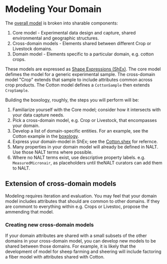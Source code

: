 Modeling Your Domain
====================

The [overall model](boxology.md) is broken into sharable components:
1. Core model - Experimental data design and capture, shared environmental and geographic structures.
2. Cross-domain models - Elements shared between different Crop or Livestock domains.
3. Domain model - Elements specific to a particular domain, e.g. cotton crops.

These models are expressed as [Shape Expressions (ShEx)](shex.md).
The core model defimes the model for a generic experimental sample.
The cross-domain model "Crop" extends that sample to include attributes common across crop products.
The Cotton model defines a `CottonSample` then extends `CropSample`.

Building the boxology, roughly, the steps you will perform will be:
1. Familiarize yourself with the Core model; consider how it intersects with your data capture needs.
2. Pick a cross-domain model, e.g. Crop or Livestock, that encompasses your domain. 
3. Develop a list of domain-specific entities. For an example, see the Cotton example in the [boxology](index.md).
4. Express your domain-model in ShEx; see the [Cotton.shex](https://github.com/agschemas/shapesdemo/blob/main/cotton-2023-05-10/schemas/Cotton.shex) for refernce.
5. Many properties in your domain model will already be defined in NALT. Use those NALT terms where possible.
6. Where no NALT terms exist, use descriptive property labels. e.g. `MeasuredMicronair`, as placeholders until theNALT curators can add them to NALT.

## Extension of cross-domain models
Modeling requires iteration and evaluation.
You may feel that your domain model includes attributes that should are common to other domains.
If they are commont to everything within e.g. Crops or Livestoc, propose the ammending that model.

### Creating new cross-domain models
If your domain attributes are shared with a small subsets of the other domains in your cross-domain model, you can develop new models to be shared between those domains.
For example, it is likely that the development of model for sheep farming and sheering will include factoring a fiber model with attributes shared with Cotton.